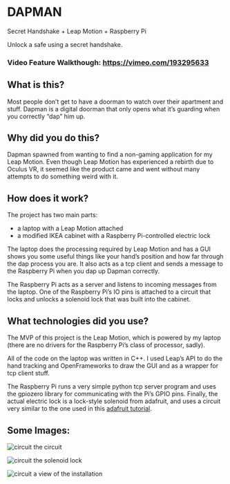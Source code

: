 # DAPMAN
Secret Handshake + Leap Motion + Raspberry Pi 

Unlock a safe using a secret handshake.

### Video Feature Walkthough: https://vimeo.com/193295633


## What is this?
Most people don’t get to have a doorman to watch over their apartment and stuff. Dapman is a digital doorman that only opens what it’s guarding when you correctly “dap” him up. 

## Why did you do this?
Dapman spawned from wanting to find a non-gaming application for my Leap Motion. Even though Leap Motion has experienced a rebirth due to Oculus VR, it seemed like the product came and went without many attempts to do something weird with it. 

## How does it work?
The project has two main parts:
- a laptop with a Leap Motion attached 
- a modified IKEA cabinet with a Raspberry Pi-controlled electric lock 

The laptop does the processing required by Leap Motion and has a GUI shows you some useful things like your hand’s position and how far through the dap process you are. It also acts as a tcp client and sends a message to the Raspberry Pi when you dap up Dapman correctly. 

The Raspberry Pi acts as a server and listens to incoming messages from the laptop. One of the Raspberry Pi’s IO pins is attached to a circuit that locks and unlocks a solenoid lock that was built into the cabinet. 

## What technologies did you use?
The MVP of this project is the Leap Motion, which is powered by my laptop (there are no drivers for the Raspberry Pi’s class of processor, sadly). 

All of the code on the laptop was written in C++. I used Leap’s API to do the hand tracking and OpenFrameworks to draw the GUI and as a wrapper for tcp client stuff. 

The Raspberry Pi runs a very simple python tcp server program and uses the gpiozero library for communicating with the Pi’s GPIO pins. Finally, the actual electric lock is a lock-style solenoid from adafruit, and uses a circuit very similar to the one used in this [adafruit tutorial](https://learn.adafruit.com/secret-knock-activated-drawer-lock/wiring). 

## Some Images:

![circuit](images/circuit.jpg)
the circuit 

![circuit](images/lock.jpg)
the solenoid lock

![circuit](images/sideview.jpg)
a view of the installation
